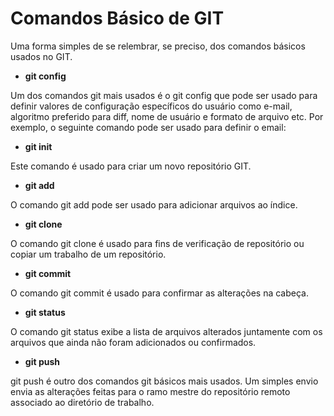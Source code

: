 # Comandos Básico de GIT
Uma forma simples de se relembrar, se preciso, dos comandos básicos usados no GIT.


- **git config**
<p>Um dos comandos git mais usados ​​é o git config que pode ser usado para definir valores de configuração específicos do usuário como e-mail,<br>
algoritmo preferido para diff, nome de usuário e formato de arquivo etc. Por exemplo, o seguinte comando pode ser usado para definir o email:<p>

- **git init**
<p>Este comando é usado para criar um novo repositório GIT.<p>
    
- **git add**
<p>O comando git add pode ser usado para adicionar arquivos ao índice.<p>

- **git clone**
<p>O comando git clone é usado para fins de verificação de repositório ou copiar um trabalho de um repositório.<p>

- **git commit**
<p>O comando git commit é usado para confirmar as alterações na cabeça.<p>

- **git status**
<p>O comando git status exibe a lista de arquivos alterados juntamente com os arquivos que ainda não foram adicionados ou confirmados.<p>
    
- **git push**
<p>git push é outro dos comandos git básicos mais usados. Um simples envio envia as alterações feitas para o ramo mestre do repositório remoto associado ao diretório de trabalho.<p>
